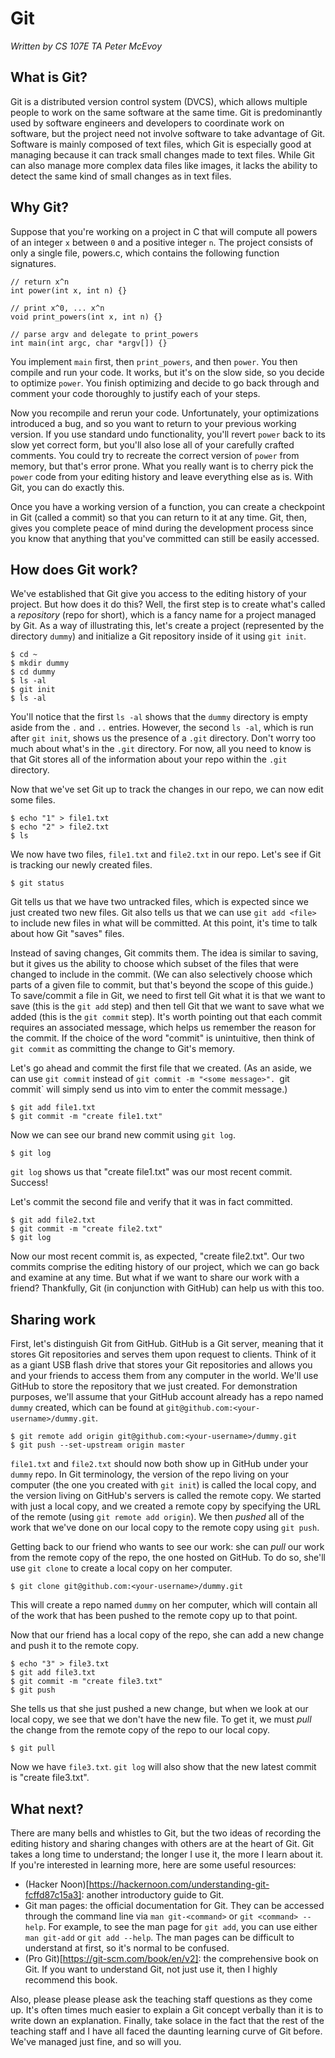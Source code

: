 # Git

_Written by CS 107E TA Peter McEvoy_

## What is Git? 
Git is a distributed version control system (DVCS), which allows multiple
people to work on the same software at the same time. Git is predominantly used 
by software engineers and developers to coordinate work on software, but the project
need not involve software to take advantage of Git. Software is mainly composed
of text files, which Git is especially good at managing because it can track small
changes made to text files. While Git can also manage more complex data files like
images, it lacks the ability to detect the same kind of small changes as in text
files.

## Why Git? 
Suppose that you're working on a project in C that will compute all powers of an
integer `x` between `0` and a positive integer `n`. The project consists of only
a single file, powers.c, which contains the following function signatures.

```
// return x^n
int power(int x, int n) {}

// print x^0, ... x^n
void print_powers(int x, int n) {}

// parse argv and delegate to print_powers
int main(int argc, char *argv[]) {}
```

You implement `main` first, then `print_powers`, and then `power`. You then compile 
and run your code. It works, but it's on the slow side, so you decide to optimize 
`power`. You finish optimizing and decide to go back through and comment your code
thoroughly to justify each of your steps. 

Now you recompile and rerun your code. Unfortunately, your optimizations introduced 
a bug, and so you want to return to your previous working version. If you use standard 
undo functionality, you'll revert `power` back to its slow yet correct form, but
you'll also lose all of your carefully crafted comments. You could try to
recreate the correct version of `power` from memory, but that's error prone.
What you really want is to cherry pick the `power` code from your editing
history and leave everything else as is. With Git, you can do exactly this. 

Once you have a working version of a function, you can create a checkpoint in
Git (called a commit) so that you can return to it at any time. Git, then, gives
you complete peace of mind during the development process since you know that
anything that you've committed can still be easily accessed.

## How does Git work?
We've established that Git give you access to the editing history of your
project. But how does it do this? Well, the first step is to create what's
called a _repository_ (repo for short), which is a fancy name for a project managed by Git. As a
way of illustrating this, let's create a project (represented by the directory
`dummy`) and initialize a Git repository inside of it using `git init`. 

```
$ cd ~
$ mkdir dummy
$ cd dummy
$ ls -al
$ git init
$ ls -al
```

You'll notice that the first `ls -al` shows that the `dummy` directory is empty
aside from the `.` and `..` entries. However, the second `ls -al`, which is run
after `git init`, shows us the presence of a `.git` directory. Don't worry too
much about what's in the `.git` directory. For now, all you need to know is that
Git stores all of the information about your repo within the `.git` directory. 

Now that we've set Git up to track the changes in our repo, we can now edit some
files. 

```
$ echo "1" > file1.txt
$ echo "2" > file2.txt
$ ls 
```

We now have two files, `file1.txt` and `file2.txt` in our repo. Let's see if Git
is tracking our newly created files.

```
$ git status
```

Git tells us that we have two untracked files, which is expected since we just
created two new files. Git also tells us that we can use `git add <file>` to
include new files in what will be committed. At this point, it's time to talk
about how Git "saves" files. 

Instead of saving changes, Git commits them. The idea is similar to saving, but it
gives us the ability to choose which subset of the files that were changed to
include in the commit. (We can also selectively choose which parts of a given
file to commit, but that's beyond the scope of this guide.) To save/commit a file
in Git, we need to first tell Git what it is that we want to save (this is the 
`git add` step) and then tell Git that we want to save what we added (this is the
`git commit` step). It's worth pointing out that each commit requires an associated 
message, which helps us remember the reason for the commit. If the choice of the
word "commit" is unintuitive, then think of `git commit` as committing the
change to Git's memory.

Let's go ahead and commit the first file that we created. (As an aside, we can
use `git commit` instead of `git commit -m "<some message>". `git commit` will
simply send us into vim to enter the commit message.)

```
$ git add file1.txt
$ git commit -m "create file1.txt"
```

Now we can see our brand new commit using `git log`.

```
$ git log
```

`git log` shows us that "create file1.txt" was our most recent commit. Success! 

Let's commit the second file and verify that it was in fact committed.

```
$ git add file2.txt
$ git commit -m "create file2.txt"
$ git log
```

Now our most recent commit is, as expected, "create file2.txt". Our two commits
comprise the editing history of our project, which we can go back and examine at
any time. But what if we want to share our work with a friend? Thankfully, Git
(in conjunction with GitHub) can help us with this too. 

## Sharing work
First, let's distinguish Git from GitHub. GitHub is a Git server, meaning that
it stores Git repositories and serves them upon request to clients. Think of it
as a giant USB flash drive that stores your Git repositories and allows you and
your friends to access them from any computer in the world. We'll use GitHub to
store the repository that we just created. For demonstration purposes, we'll
assume that your GitHub account already has a repo named `dummy` created, which
can be found at `git@github.com:<your-username>/dummy.git`.

```
$ git remote add origin git@github.com:<your-username>/dummy.git
$ git push --set-upstream origin master
```

`file1.txt` and `file2.txt` should now both show up in GitHub under your `dummy`
repo. In Git terminology, the version of the repo living on your computer (the
one you created with `git init`) is called the local copy, and the version
living on GitHub's servers is called the remote copy. We started with just a
local copy, and we created a remote copy by specifying the URL of the remote
(using `git remote add origin`). We then _pushed_ all of the work that we've done
on our local copy to the remote copy using `git push`. 

Getting back to our friend who wants to see our work: she can _pull_ our work
from the remote copy of the repo, the one hosted on GitHub. To do so, she'll use
`git clone` to create a local copy on her computer.

```
$ git clone git@github.com:<your-username>/dummy.git
```

This will create a repo named `dummy` on her computer, which will contain all of
the work that has been pushed to the remote copy up to that point. 

Now that our friend has a local copy of the repo, she can add a new change and
push it to the remote copy.

```
$ echo "3" > file3.txt
$ git add file3.txt
$ git commit -m "create file3.txt"
$ git push
```

She tells us that she just pushed a new change, but when we look at our local
copy, we see that we don't have the new file. To get it, we must _pull_ the
change from the remote copy of the repo to our local copy.

```
$ git pull
```

Now we have `file3.txt`. `git log` will also show that the new latest commit is
"create file3.txt".

## What next?
There are many bells and whistles to Git, but the two ideas of recording the
editing history and sharing changes with others are at the heart of Git. Git
takes a long time to understand; the longer I use it, the more I learn about it.
If you're interested in learning more, here are some useful resources:
- (Hacker Noon)[https://hackernoon.com/understanding-git-fcffd87c15a3]: another
  introductory guide to Git.
- Git man pages: the official documentation for Git. They can be accessed
  through the command line via `man git-<command>` or `git <command> --help`.
  For example, to see the man page for `git add`, you can use either `man
  git-add` or `git add --help`. The man pages can be difficult to understand at
  first, so it's normal to be confused. 
- (Pro Git)[https://git-scm.com/book/en/v2]: the comprehensive book on Git. If
  you want to understand Git, not just use it, then I highly recommend this book. 

Also, please please please ask the teaching staff questions as they come up. 
It's often times much easier to explain a Git concept verbally than it is to write
down an explanation. Finally, take solace in the fact that the rest of the
teaching staff and I have all faced the daunting learning curve of Git before.
We've managed just fine, and so will you. 
